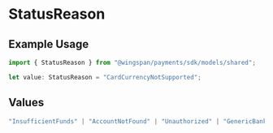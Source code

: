 # StatusReason

## Example Usage

```typescript
import { StatusReason } from "@wingspan/payments/sdk/models/shared";

let value: StatusReason = "CardCurrencyNotSupported";
```

## Values

```typescript
"InsufficientFunds" | "AccountNotFound" | "Unauthorized" | "GenericBankError" | "GenericCardError" | "CardCurrencyNotSupported" | "CardExpired" | "CardInputInvalid"
```